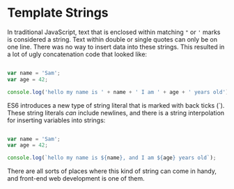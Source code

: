 # Template Strings

In traditional JavaScript, text that is enclosed within matching `"` or
`'` marks is considered a string. Text within double or single quotes can only
be on one line. There was no way to insert data into these strings. This
resulted in a lot of ugly concatenation code that looked like:

```js

var name = 'Sam';
var age = 42;

console.log('hello my name is ' + name + ' I am ' + age + ' years old');
```

ES6 introduces a new type of string literal that is marked with back ticks (`).
These string literals _can_ include newlines, and there is a string interpolation for
inserting variables into strings:

```js

var name = 'Sam';
var age = 42;

console.log(`hello my name is ${name}, and I am ${age} years old`);
```

There are all sorts of places where this kind of string can come in handy,
and front-end web development is one of them.
